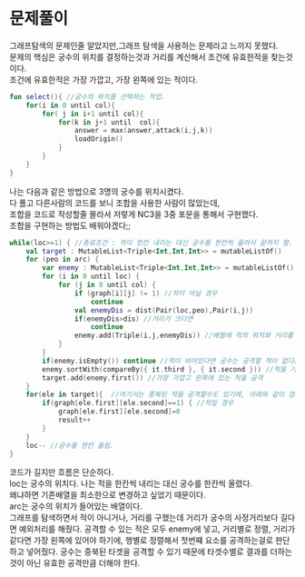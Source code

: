 # 문제풀이
그래프탐색의 문제인줄 알았지만,그래프 탐색을 사용하는 문제라고 느끼지 못했다.  
문제의 핵심은 궁수의 위치를 결정하는것과 거리를 계산해서 조건에 유효한적을 찾는것이다.  
조건에 유효한적은 가장 가깝고, 가장 왼쪽에 있는 적이다.

```kotlin
fun select(){ //궁수의 위치를 선택하는 작업.
    for(i in 0 until col){
        for( j in i+1 until col){
            for(k in j+1 until  col){
                answer = max(answer,attack(i,j,k))
                loadOrigin()
            }
        }
    }
}
```
나는 다음과 같은 방법으로 3명의 궁수를 위치시켰다.  
다 풀고 다른사람의 코드를 보니 조합을 사용한 사람이 많았는데,   
조합을 코드로 작성할줄 몰라서 저렇게  NC3을 3중 포문을 통해서 구현했다.  
조합을 구현하는 방법도 배워야겠다;;

```kotlin
while(loc>=1) { //종료조건 : 적이 한칸 내리는 대신 궁수를 한칸씩 올려서 끝까지 함.
    val target : MutableList<Triple<Int,Int,Int>> = mutableListOf()
    for (peo in arc) {
        var enemy : MutableList<Triple<Int,Int,Int>> = mutableListOf()
        for (i in 0 until loc) {
            for (j in 0 until col) {
                if (graph[i][j] != 1) //적이 아닐 경우
                    continue
                val enemyDis = dist(Pair(loc,peo),Pair(i,j))
                if(enemyDis>dis) //거리가 크다면
                    continue
                enemy.add(Triple(i,j,enemyDis)) //배열에 적의 위치와 거리를 같이 넣음.
            }
        }
        if(enemy.isEmpty()) continue //적이 비어있다면 궁수는 공격할 적이 없다는 뜻.
        enemy.sortWith(compareBy({ it.third }, { it.second })) //적을 거리순으로 오름차순후, 같은 거리라면 열로 오름차순함.
        target.add(enemy.first()) //가장 가깝고 왼쪽에 있는 적을 공격
    }
    for(ele in target){  //여기서는 중복된 적을 공격할수도 있기에, 아래와 같이 검사함.
        if(graph[ele.first][ele.second]==1) { //적일 경우
            graph[ele.first][ele.second]=0
            result++
        }
    }
    loc-- //궁수를 한칸 올림.
}
```
코드가 길지만 흐름은 단순하다.  
loc는 궁수의 위치다. 나는 적을 한칸씩 내리는 대신 궁수를 한칸씩 올렸다.   
왜냐하면 기존배열을 최소한으로 변경하고 싶었기 때문이다.  
arc는 궁수의 위치가 들어있는 배열이다.   
그래프를 탐색하면서 적이 아니거나, 거리를 구했는데 거리가 궁수의 사정거리보다 길다면 예외처리를 해줬다.
공격할 수 있는 적은 모두 enemy에 넣고, 거리별로 정렬, 거리가 같다면 가장 왼쪽에 있어야 하기에, 행별로 정렬해서
첫번쨰 요소를 공격하는걸로 판단하고 넣어줬다.
궁수는 중북된 타겟을 공격할 수 있기 때문에 타겟수별로 결과를 더하는것이 아닌 유효한 공격만큼 더해야 한다.

